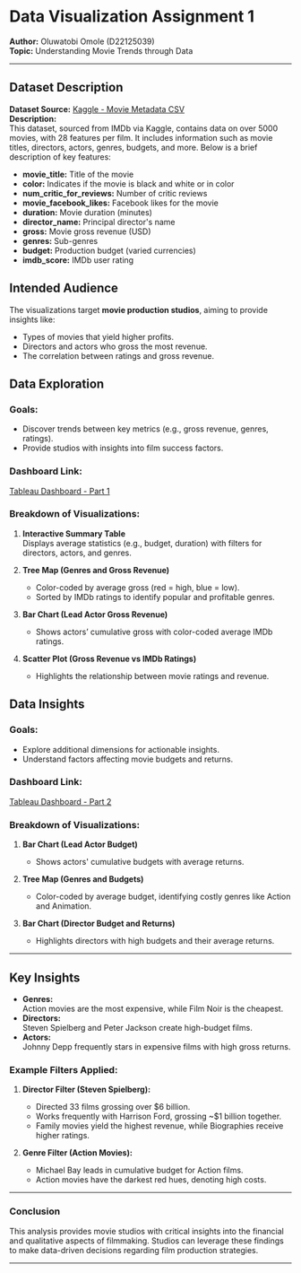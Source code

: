 # Data Visualization Assignment 1

**Author:** Oluwatobi Omole (D22125039)  
**Topic:** Understanding Movie Trends through Data  

---

## Dataset Description

**Dataset Source:** [Kaggle - Movie Metadata CSV](https://www.kaggle.com/datasets/karrrimba/movie-metadatacsv)  
**Description:**  
This dataset, sourced from IMDb via Kaggle, contains data on over 5000 movies, with 28 features per film. It includes information such as movie titles, directors, actors, genres, budgets, and more. Below is a brief description of key features:

- **movie_title:** Title of the movie  
- **color:** Indicates if the movie is black and white or in color  
- **num_critic_for_reviews:** Number of critic reviews  
- **movie_facebook_likes:** Facebook likes for the movie  
- **duration:** Movie duration (minutes)  
- **director_name:** Principal director's name  
- **gross:** Movie gross revenue (USD)  
- **genres:** Sub-genres  
- **budget:** Production budget (varied currencies)  
- **imdb_score:** IMDb user rating  

## Intended Audience

The visualizations target **movie production studios**, aiming to provide insights like:
- Types of movies that yield higher profits.
- Directors and actors who gross the most revenue.
- The correlation between ratings and gross revenue.

## Data Exploration

### Goals:
- Discover trends between key metrics (e.g., gross revenue, genres, ratings).
- Provide studios with insights into film success factors.

### Dashboard Link:
[Tableau Dashboard - Part 1](https://public.tableau.com/app/profile/oluwatobi.omole/viz/Assignment1Part1DataExploaration/Dashboard1?publish=yes)

### Breakdown of Visualizations:

1. **Interactive Summary Table**  
   Displays average statistics (e.g., budget, duration) with filters for directors, actors, and genres.

2. **Tree Map (Genres and Gross Revenue)**  
   - Color-coded by average gross (red = high, blue = low).  
   - Sorted by IMDb ratings to identify popular and profitable genres.

3. **Bar Chart (Lead Actor Gross Revenue)**  
   - Shows actors’ cumulative gross with color-coded average IMDb ratings.

4. **Scatter Plot (Gross Revenue vs IMDb Ratings)**  
   - Highlights the relationship between movie ratings and revenue.

## Data Insights

### Goals:
- Explore additional dimensions for actionable insights.
- Understand factors affecting movie budgets and returns.

### Dashboard Link:
[Tableau Dashboard - Part 2](https://public.tableau.com/app/profile/oluwatobi.omole/viz/Assignment1Part2DataInsights/Dashboard1?publish=yes)

### Breakdown of Visualizations:

1. **Bar Chart (Lead Actor Budget)**  
   - Shows actors' cumulative budgets with average returns.

2. **Tree Map (Genres and Budgets)**  
   - Color-coded by average budget, identifying costly genres like Action and Animation.

3. **Bar Chart (Director Budget and Returns)**  
   - Highlights directors with high budgets and their average returns.

---

## Key Insights

- **Genres:**  
  Action movies are the most expensive, while Film Noir is the cheapest.  
- **Directors:**  
  Steven Spielberg and Peter Jackson create high-budget films.  
- **Actors:**  
  Johnny Depp frequently stars in expensive films with high gross returns.

### Example Filters Applied:
1. **Director Filter (Steven Spielberg):**  
   - Directed 33 films grossing over $6 billion.  
   - Works frequently with Harrison Ford, grossing ~$1 billion together.  
   - Family movies yield the highest revenue, while Biographies receive higher ratings.

2. **Genre Filter (Action Movies):**  
   - Michael Bay leads in cumulative budget for Action films.  
   - Action movies have the darkest red hues, denoting high costs.

---

### Conclusion

This analysis provides movie studios with critical insights into the financial and qualitative aspects of filmmaking. Studios can leverage these findings to make data-driven decisions regarding film production strategies.

---
